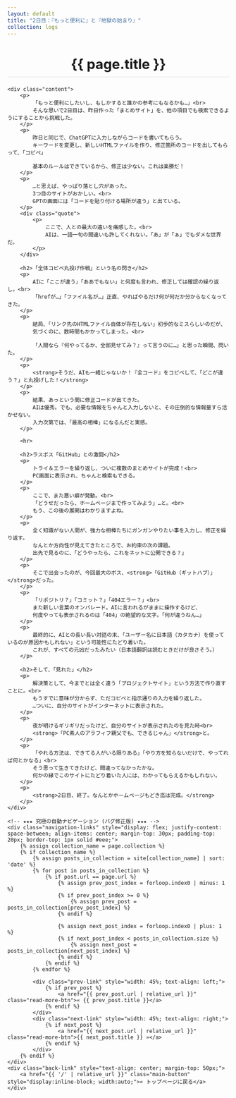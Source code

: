 ```yaml
---
layout: default
title: "2日目：『もっと便利に』と『地獄の始まり』"
collection: logs
---
```


<div class="container blog-post" style="max-width: 850px;">
    <header style="text-align:center; margin-bottom: 20px;">
        <h1 style="font-size: 2.2em; border-bottom: 2px solid #eee; padding-bottom:10px; margin-bottom: 5px;">{{ page.title }}</h1>
    </header>

    <div class="content">
        <p>
            「もっと便利にしたいし、もしかすると誰かの参考にもなるかも…」<br>
            そんな思いで2日目は、昨日作った「まとめサイト」を、他の項目でも検索できるようにすることから挑戦した。
        </p>
        <p>
            昨日と同じで、ChatGPTに入力しながらコードを書いてもらう。
            キーワードを変更し、新しいHTMLファイルを作り、修正箇所のコードを出してもらって、「コピペ」

            基本のルールはできているから、修正は少ない。これは楽勝だ！
        </p>
        <p>
            …と思えば、やっぱり落とし穴があった。
            3つ目のサイトがおかしい。<br>
            GPTの画面には「コードを貼り付ける場所が違う」と出ている。
        </p>
        <div class="quote">
            <p>
                ここで、人との最大の違いを痛感した。<br>
                AIは、一語一句の間違いも許してくれない。「あ」が「ぁ」でもダメな世界だ。
            </p>
        </div>

        <h2>「全体コピペ丸投げ作戦」という名の閃き</h2>
        <p>
            AIに「ここが違う」「ああでもない」と何度も言われ、修正しては確認の繰り返し。<br>
            「hrefが…」「ファイル名が…」正直、やればやるだけ何が何だか分からなくなってきた。
        </p>
        <p>
            結局、「リンク先のHTMLファイル自体が存在しない」初歩的なミスらしいのだが、
            気づくのに、数時間もかかってしまった。<br>

            「人間なら『何やってるか、全部見せてみ？』って言うのに…」と思った瞬間、閃いた。
        </p>
        <p>
            <strong>そうだ、AIも一緒じゃないか！『全コード』をコピペして、「どこが違う？」と丸投げした！</strong>
        </p>
        <p>
            結果、あっという間に修正コードが出てきた。
            AIは優秀。でも、必要な情報をちゃんと入力しないと、その圧倒的な情報量すら活かせない。
            入力次第では、「最高の相棒」になるんだと実感。
        </p>
        
        <hr>

        <h2>ラスボス「GitHub」との激闘</h2>
        <p>
            トライ＆エラーを繰り返し、ついに複数のまとめサイトが完成！<br>
            PC画面に表示され、ちゃんと検索もできる。
        </p>
        <p>
            ここで、また悪い癖が発動。<br>
            「どうせだったら、ホームページまで作ってみよう」…と。<br>
            もう、この後の展開はわかりますよね。
        </p>
        <p>
            全く知識がない人間が、強力な相棒たちにガンガンやりたい事を入力し、修正を繰り返す。
            なんとか方向性が見えてきたところで、お約束の次の課題。
            出先で見るのに、「どうやったら、これをネットに公開できる？」
        </p>
        <p>
            そこで出会ったのが、今回最大のボス、<strong>「GitHub（ギットハブ）」</strong>だった。
        </p>
        <p>
            「リポジトリ？」「コミット？」「404エラー？」<br>
            また新しい言葉のオンパレード。AIに言われるがままに操作するけど、
            何度やっても表示されるのは「404」の絶望的な文字。「何が違うねん…」
        </p>
        <p>
            最終的に、AIとの長い長い対話の末、「ユーザー名に日本語（カタカナ）を使っているのが原因かもしれない」という可能性にたどり着いた。
            これが、すべての元凶だったみたい（日本語翻訳は読むときだけが良さそう。）
        </p>
        
        <h2>そして、「見れた」</h2>
        <p>
            解決策として、今までとは全く違う「プロジェクトサイト」という方法で作り直すことに。<br>
            もうすでに意味が分からず、ただコピペと指示通りの入力を繰り返した。
            …ついに、自分のサイトがインターネットに表示された。
        </p>
        <p>
            夜が明けるギリギリだったけど、自分のサイトが表示されたのを見た時<br>
            <strong>「PC素人のアラフィフ親父でも、できるじゃん」</strong>と。
        </p>
        <p>
            「やれる方法は、できてる人がいる限りある」「やり方を知らないだけで、やってれば何とかなる」<br>
            そう思って生きてきたけど、間違ってなかったかな。
            何かの縁でこのサイトにたどり着いた人には、わかってもらえるかもしれない。
        </p>
        <p>
            <strong>2日目、終了。なんとかホームページもどき迄は完成。</strong>
        </p>
    </div>
    
    <!-- ★★★ 究極の自動ナビゲーション (バグ修正版) ★★★ -->
    <div class="navigation-links" style="display: flex; justify-content: space-between; align-items: center; margin-top: 30px; padding-top: 20px; border-top: 1px solid #eee;">
        {% assign collection_name = page.collection %}
        {% if collection_name %}
            {% assign posts_in_collection = site[collection_name] | sort: 'date' %}
            {% for post in posts_in_collection %}
                {% if post.url == page.url %}
                    {% assign prev_post_index = forloop.index0 | minus: 1 %}
                    {% if prev_post_index >= 0 %}
                        {% assign prev_post = posts_in_collection[prev_post_index] %}
                    {% endif %}

                    {% assign next_post_index = forloop.index0 | plus: 1 %}
                    {% if next_post_index < posts_in_collection.size %}
                        {% assign next_post = posts_in_collection[next_post_index] %}
                    {% endif %}
                {% endif %}
            {% endfor %}
            
            <div class="prev-link" style="width: 45%; text-align: left;">
                {% if prev_post %}
                    <a href="{{ prev_post.url | relative_url }}" class="read-more-btn">« {{ prev_post.title }}</a>
                {% endif %}
            </div>
            <div class="next-link" style="width: 45%; text-align: right;">
                {% if next_post %}
                    <a href="{{ next_post.url | relative_url }}" class="read-more-btn">{{ next_post.title }} »</a>
                {% endif %}
            </div>
        {% endif %}
    </div>
    <div class="back-link" style="text-align: center; margin-top: 50px;">
        <a href="{{ '/' | relative_url }}" class="main-button" style="display:inline-block; width:auto;">« トップページに戻る</a>
    </div>
</div>